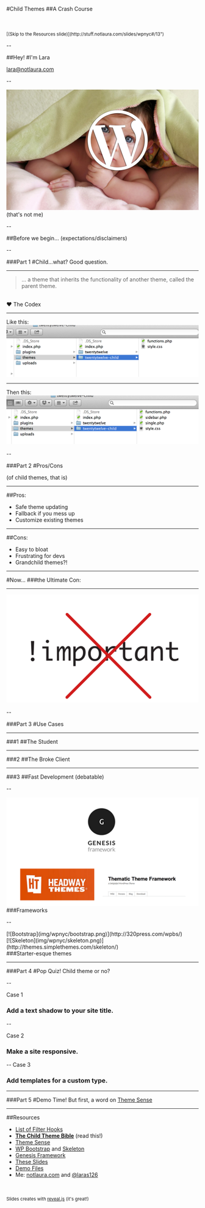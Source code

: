 
#Child Themes
##<span class="special">A Crash Course</span>

<br />
<br />
<small>[(Skip to the Resources slide)](http://stuff.notlaura.com/slides/wpnyc#/13")</small>

--

##Hey!
#I'm <span class="special">Lara</span>

[lara@notlaura.com](http://notlaura.com)

--

![kid](img/wpnyc/child.png)
(that's not me)

--

##Before we begin...
(expectations/disclaimers)

--

###<span class="special">Part 1</span>
#Child...what?
Good question.

---

<blockquote>
	... a theme that <span class="special">inherits</span> the functionality of another theme, called the parent theme.
</blockquote>
<br />
&hearts; The Codex

---

Like this:
![Screenshot](img/wpnyc/finder.png)

---

Then this:
![Screenshot](img/wpnyc/finder2.png)


--

###<span class="special">Part 2</span>
#Pros/Cons

(of child themes, that is)

---

##Pros:
*  Safe theme updating
*  Fallback if you mess up
*  Customize existing themes

---

##Cons:
*  Easy to bloat
*  Frustrating for devs
*  Grandchild themes?!

---

#Now...
###the <span class="special">Ultimate</span> Con:

---

<span class="unstyle-img" id="bad">![bad](img/wpnyc/bad.png)</span>

--

###<span class="special">Part 3</span>
#Use Cases

---

###<span class="special">1</span>
##The Student

---

###<span class="special">2</span>
##The Broke Client

---

###<span class="special">3</span>
##Fast Development
(debatable)

--

<span class="unstyle-img">![Frameworks](img/wpnyc/frameworks.png)</span>
###Frameworks

--

<div class="clearfix">
	<div class="half">[![Bootstrap](img/wpnyc/bootstrap.png)](http://320press.com/wpbs/)</div>
	<div class="half">[![Skeleton](img/wpnyc/skeleton.png)](http://themes.simplethemes.com/skeleton/)</div>
</div>
###Starter-esque themes

---

###<span class="special">Part 4</span>
#Pop Quiz!
Child theme or no?

--

Case 1

### Add a text shadow to your site title.

--

Case 2

### Make a site responsive.

--
Case 3

### Add templates for a custom type.

---

###<span class="special">Part 5</span>
#Demo Time!
But first, a word on [Theme Sense](http://themeshaper.com/2012/10/23/developing-your-theme-sense-tutorial-2/)

---

##Resources
*  [List of Filter Hooks]( http://codex.wordpress.org/Plugin_API/Filter_Reference)
*  <strong>[The Child Theme Bible](http://themeshaper.com/modify-wordpress-themes/)</strong> (read this!)
*  [Theme Sense](http://themeshaper.com/2012/10/23/developing-your-theme-sense-tutorial-2/)
*  [WP Bootstrap](http://320press.com/wpbs/) and [Skeleton](http://themes.simplethemes.com/skeleton/)
*  [Genesis Framework](http://www.studiopress.com/features)
*  [These Slides](http://stuff.notlaura.com/slides/wpnyc.html)
*  [Demo Files](http://stuff.notlaura.com/downloads/twentytwelve-child-demo.zip)
*  Me: [notlaura.com](http://notlaura.com) and [@laras126](http://twitter.com)

<br />

<small>Slides creates with <a href="https://github.com/hakimel/reveal.js" target="blank">reveal.js</a> (it's great!)</small>

